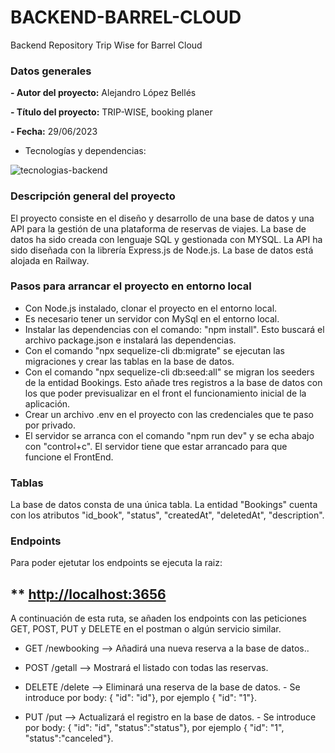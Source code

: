 # BACKEND-BARREL-CLOUD
Backend Repository Trip Wise for Barrel Cloud

### Datos generales

**- Autor del proyecto:** Alejandro López Bellés

**- Título del proyecto:** TRIP-WISE, booking planer

**- Fecha:** 29/06/2023

- Tecnologías y dependencias: 

![tecnologias-backend](https://github.com/alopezbelles/barrel-cloud-backend/assets/113507322/d521d2c8-dc8c-4f05-9926-f263808f120e)

### Descripción general del proyecto 

El proyecto consiste en el diseño y desarrollo de una base de datos y una API para la gestión de una plataforma de reservas de viajes. 
La base de datos ha sido creada con lenguaje SQL y gestionada con MYSQL. 
La API ha sido diseñada con la librería Express.js de Node.js. 
La base de datos está alojada en Railway. 

### Pasos para arrancar el proyecto en entorno local
- Con  Node.js instalado, clonar el proyecto en el entorno local. 
- Es necesario tener un servidor con MySql en el entorno local.
- Instalar las dependencias con el comando: "npm install". Esto buscará el archivo package.json e instalará las dependencias.
- Con el comando "npx sequelize-cli db:migrate"  se ejecutan  las migraciones y crear las tablas en la base de datos.
- Con el comando "npx sequelize-cli db:seed:all" se migran los seeders de la entidad Bookings. Esto añade tres registros a la base de datos con los que poder previsualizar en el front el funcionamiento inicial de la aplicación.
- Crear un archivo .env en el proyecto con las credenciales que te paso por privado.
- El servidor se arranca con el comando "npm run dev" y se echa abajo con "control+c". El servidor tiene que estar arrancado para que funcione el FrontEnd. 



### Tablas
La base de datos consta de una única tabla. La entidad "Bookings" cuenta con los atributos "id_book", "status", "createdAt", "deletedAt", "description". 


### Endpoints
Para poder ejetutar los endpoints se ejecuta la raiz:
## ** [http://localhost:3656](https://barrel-cloud-backend-production.up.railway.app)

A continuación de esta ruta, se añaden los endpoints con las peticiones GET, POST, PUT y DELETE en el postman o algún servicio similar. 

- GET /newbooking --> Añadirá una nueva reserva a la base de datos..
- POST /getall --> Mostrará el listado con todas las reservas.
- DELETE /delete --> Eliminará una reserva de la base de datos.
       - Se introduce por body: { "id": "id"}, por ejemplo { "id": "1"}.

- PUT /put --> Actualizará el registro en la base de datos.
        - Se introduce por body: { "id": "id", "status":"status"}, por ejemplo { "id": "1", "status":"canceled"}.



